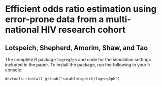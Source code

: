 # Efficient odds ratio estimation using error-prone data from a multi-national HIV research cohort
## Lotspeich, Shepherd, Amorim, Shaw, and Tao
The complete R package `logreg2ph` and code for the simulation settings included in the paper. To install the package, run the following in your `R` console:

`devtools::install_github("sarahlotspeich/logreg2ph")`
